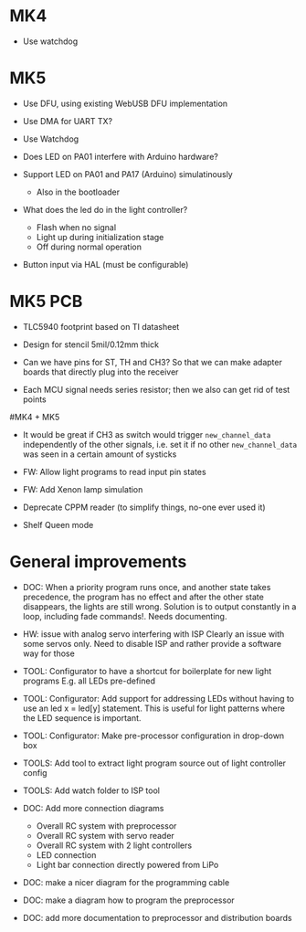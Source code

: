 # MK4

* Use watchdog


# MK5

* Use DFU, using existing WebUSB DFU implementation

* Use DMA for UART TX?

* Use Watchdog

* Does LED on PA01 interfere with Arduino hardware?
* Support LED on PA01 and PA17 (Arduino) simulatinously
    * Also in the bootloader

* What does the led do in the light controller?
    * Flash when no signal
    * Light up during initialization stage
    * Off during normal operation

* Button input via HAL (must be configurable)


# MK5 PCB

* TLC5940 footprint based on TI datasheet
* Design for stencil 5mil/0.12mm thick

* Can we have pins for ST, TH and CH3? So that we can make adapter boards that directly plug into the receiver

* Each MCU signal needs series resistor; then we also can get rid of test points


#MK4 + MK5

* It would be great if CH3 as switch would trigger `new_channel_data` independently of the other signals, i.e. set it if no other `new_channel_data` was seen in a certain amount of systicks

* FW: Allow light programs to read input pin states

* FW: Add Xenon lamp simulation

* Deprecate CPPM reader (to simplify things, no-one ever used it)

* Shelf Queen mode


# General improvements

* DOC: When a priority program runs once, and another state takes precedence,
  the program has no effect and after the other state disappears, the lights
  are still wrong. Solution is to output constantly in a loop,
  including fade commands!.
  Needs documenting.

* HW: issue with analog servo interfering with ISP
  Clearly an issue with some servos only. Need to disable ISP and rather provide
  a software way for those

* TOOL: Configurator to have a shortcut for boilerplate for new light programs
    E.g. all LEDs pre-defined

* TOOL: Configurator: Add support for addressing LEDs without having to use an
    led x = led[y] statement. This is useful for light patterns where the
    LED sequence is important.

* TOOL: Configurator: Make pre-processor configuration in drop-down box

* TOOLS: Add tool to extract light program source out of light controller config

* TOOLS: Add watch folder to ISP tool

* DOC: Add more connection diagrams
    - Overall RC system with preprocessor
    - Overall RC system with servo reader
    - Overall RC system with 2 light controllers
    - LED connection
    - Light bar connection directly powered from LiPo

* DOC: make a nicer diagram for the programming cable

* DOC: make a diagram how to program the preprocessor

* DOC: add more documentation to preprocessor and distribution boards